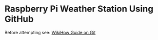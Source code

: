 # Raspberry Pi Weather Station Using GitHub
Before attempting see: [WikiHow Guide on Git](./wikihow)